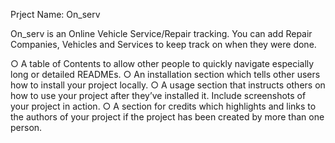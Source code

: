 Prject Name: On_serv

On_serv is an Online Vehicle Service/Repair tracking. You can add Repair Companies, Vehicles and Services to keep track on when they were done.



○ A table of Contents to allow other people to quickly navigate
especially long or detailed READMEs.
○ An installation section which tells other users how to install your
project locally.
○ A usage section that instructs others on how to use your project after
they’ve installed it. Include screenshots of your project in action.
○ A section for credits which highlights and links to the authors of your
project if the project has been created by more than one person.
